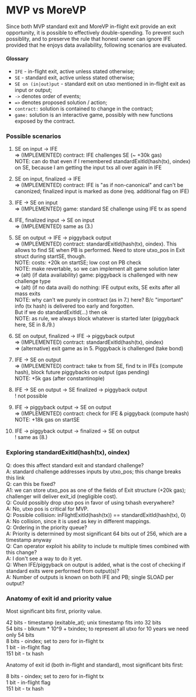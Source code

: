 MVP vs MoreVP
==

Since both MVP standard exit and MoreVP in-flight exit provide an exit opportunity, it is possible to effectively double-spending. To prevent such possiblity, and to preserve the rule that honest owner can ignore IFE provided that he enjoys data availability, following scenarios are evaluated.

#### Glossary

* `IFE` - in-flight exit, active unless stated otherwise;
* `SE` - standard exit, active unless stated otherwise;
* `SE on (in|out)put` - standard exit on utxo mentioned in in-flight exit as input or output;
* `->` denotes order of events;
* `=>` denotes proposed solution / action;
* `contract:` solution is contained to change in the contract;
* `game:` solution is an interactive game, possibly with new functions exposed by the contract.

### Possible scenarios

1. SE on input -> IFE  
    => (IMPLEMENTED) contract: IFE challenges SE (~ +30k gas)  
    NOTE: can do that even if I remembered standardExitId(hash(tx), oindex) on SE, because I am getting the input txs all over again in IFE

2. SE on input, finalized -> IFE  
    => (IMPLEMENTED) contract: IFE is "as if non-canonical" and can't be canonized; finalized input is marked as done (req. additional flag on IFE)

3. IFE -> SE on input  
    => (IMPLEMENTED) game: standard SE challenge using IFE tx as spend

4. IFE, finalized input -> SE on input  
    => (IMPLEMENTED) same as (3.)

5. SE on output -> IFE -> piggyback output  
    => (IMPLEMENTED) contract: standardExitId(hash(tx), oindex). This allows to find SE when PB is performed. Need to store utxo_pos in Exit struct during startSE, though.  
    NOTE: costs: +20k on startSE; low cost on PB check  
    NOTE: make revertable, so we can implement alt game solution later  
    => (alt) (if data availability) game: piggyback is challenged with new challenge type  
    => (alt) (if no data avail) do nothing: IFE output exits, SE exits after all mass exits  
    NOTE: why can't we purely in contract (as in 7.) here? B/c "important" info (tx hash) is delivered too early and forgotten.  
    But if we do standardExitId(...) then ok  
    NOTE: as rule, we always block whatever is started later (piggyback here, SE in 8./9.)

6. SE on output, finalized -> IFE -> piggyback output  
    => (IMPLEMENTED) contract: standardExitId(hash(tx), oindex)  
    => (alternative) exit game as in 5. Piggyback is challenged (take bond)

7. IFE -> SE on output  
    => (IMPLEMENTED) contract: take tx from SE, find tx in IFEs (compute hash), block future piggybacks on output (gas pending)  
    NOTE: +5k gas (after constantinople)

8. IFE -> SE on output -> SE finalized -> piggyback output  
   ! not possible

8. IFE -> piggyback output -> SE on output  
    => (IMPLEMENTED) contract: check for IFE & piggyback (compute hash)  
    NOTE: +18k gas on startSE

10. IFE -> piggyback output -> finalized -> SE on output  
    ! same as (8.)

### Exploring standardExitId(hash(tx), oindex)

Q: does this affect standard exit and standard challenge?  
A: standard challenge addresses inputs by utxo_pos; this change breaks this link  
Q: can this be fixed?  
A1: we can store utxo_pos as one of the fields of Exit structure (+20k gas); challenger will deliver exit_id (negligible cost).  
Q: Could possibly drop utxo pos in favor of using txhash everywhere?  
A: No, utxo pos is critical for MVP.  
Q: Possible collision: inFlightExitId(hash(tx)) == standardExitId(hash(tx), 0)  
A: No collision, since it is used as key in different mappings.  
Q: Ordering in the priority queue?  
A: Priority is determined by most significant 64 bits out of 256, which are a timestamp anyway  
Q: Can operator exploit his ability to include tx multiple times combined with this change?  
A: I don't see a way to do it yet.  
Q: When IFE/piggyback on output is added, what is the cost of checking if standard exits were performed from output(s)?  
A: Number of outputs is known on both IFE and PB; single SLOAD per output?  

### Anatomy of exit id and priority value

Most significant bits first, priority value.

42 bits - timestamp (exitable_at); unix timestamp fits into 32 bits  
54 bits - blknum * 10^9 + txindex; to represent all utxo for 10 years we need only 54 bits  
8 bits - oindex; set to zero for in-flight tx  
1 bit - in-flight flag  
151 bit - tx hash

Anatomy of exit id (both in-flight and standard), most significant bits first:

8 bits - oindex; set to zero for in-flight tx  
1 bit - in-flight flag  
151 bit - tx hash
